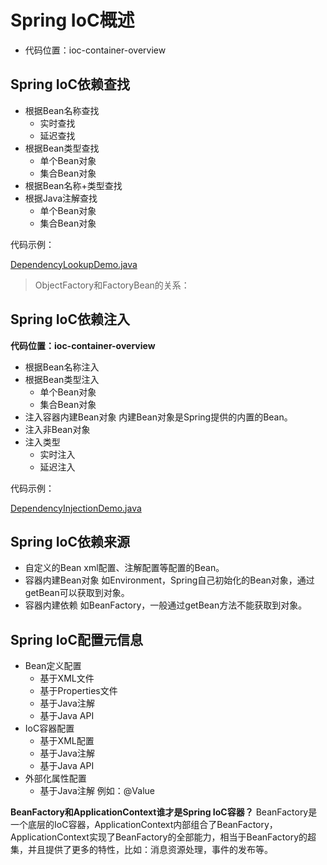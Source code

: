 # Spring IoC概述

* 代码位置：ioc-container-overview

## Spring IoC依赖查找

* 根据Bean名称查找
  * 实时查找
  * 延迟查找
* 根据Bean类型查找
  * 单个Bean对象
  * 集合Bean对象
* 根据Bean名称+类型查找
* 根据Java注解查找
  * 单个Bean对象
  * 集合Bean对象

代码示例：

[DependencyLookupDemo.java](https://github.com/wkk1994/spring-learn/blob/master/ioc-container-overview/src/main/java/com/wkk/learn/spring/ioc/overview/dependency/lookup/DependencyLookupDemo.java)

> ObjectFactory和FactoryBean的关系：

## Spring IoC依赖注入

**代码位置：ioc-container-overview**

* 根据Bean名称注入
* 根据Bean类型注入
  * 单个Bean对象
  * 集合Bean对象
* 注入容器内建Bean对象
   内建Bean对象是Spring提供的内置的Bean。
* 注入非Bean对象
* 注入类型
  * 实时注入
  * 延迟注入

代码示例：

[DependencyInjectionDemo.java](https://github.com/wkk1994/spring-learn/blob/master/ioc-container-overview/src/main/java/com/wkk/learn/spring/ioc/overview/dependency/injection/DependencyInjectionDemo.java)

## Spring IoC依赖来源

* 自定义的Bean
  xml配置、注解配置等配置的Bean。
* 容器内建Bean对象
  如Environment，Spring自己初始化的Bean对象，通过getBean可以获取到对象。
* 容器内建依赖
  如BeanFactory，一般通过getBean方法不能获取到对象。

## Spring IoC配置元信息

* Bean定义配置
  * 基于XML文件
  * 基于Properties文件
  * 基于Java注解
  * 基于Java API
* IoC容器配置
  * 基于XML配置
  * 基于Java注解
  * 基于Java API
* 外部化属性配置
  * 基于Java注解 例如：@Value

**BeanFactory和ApplicationContext谁才是Spring IoC容器？**
BeanFactory是一个底层的IoC容器，ApplicationContext内部组合了BeanFactory，ApplicationContext实现了BeanFactory的全部能力，相当于BeanFactory的超集，并且提供了更多的特性，比如：消息资源处理，事件的发布等。
